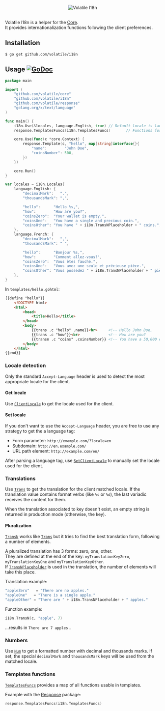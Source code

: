 <p align="center"><img src="http://volatile.whitedevops.com/images/repositories/i18n/logo.png" alt="Volatile I18n" title="Volatile I18n"><br><br></p>

Volatile I18n is a helper for the [Core](https://github.com/volatile/core).  
It provides internationalization functions following the client preferences.

## Installation

```Shell
$ go get github.com/volatile/i18n
```

## Usage [![GoDoc](https://godoc.org/github.com/volatile/i18n?status.svg)](https://godoc.org/github.com/volatile/i18n)

```Go
package main

import (
	"github.com/volatile/core"
	"github.com/volatile/i18n"
	"github.com/volatile/response"
	"golang.org/x/text/language"
)

func main() {
	i18n.Use(&locales, language.English, true) // Default locale is language.English and client locale will be saved in a cookie.
	response.TemplatesFuncs(i18n.TemplatesFuncs)       // Functions for templates

	core.Use(func(c *core.Context) {
		response.Template(c, "hello", map[string]interface{}{
			"name":        "John Doe",
			"coinsNumber": 500,
		})
	})

	core.Run()
}

var locales = i18n.Locales{
	language.English: {
		"decimalMark":   ".",
		"thousandsMark": ",",

		"hello":      "Hello %s,",
		"how":        "How are you?",
		"coinsZero":  "Your wallet is empty.",
		"coinsOne":   "You have a single and precious coin.",
		"coinsOther": "You have " + i18n.TransNPlaceholder + " coins.",
	},
	language.French: {
		"decimalMark":   ",",
		"thousandsMark": " ",

		"hello":      "Bonjour %s,",
		"how":        "Comment allez-vous?",
		"coinsZero":  "Vous êtes fauché.",
		"coinsOne":   "Vous avez une seule et précieuse pièce.",
		"coinsOther": "Vous possédez " + i18n.TransNPlaceholder + " pièces.",
	},
}
```

In `templates/hello.gohtml`:

```HTML
{{define "hello"}}
	<!DOCTYPE html>
	<html>
		<head>
			<title>Hello</title>
		</head>
		<body>
			{{trans .c "hello" .name}}<br>     <!-- Hello John Doe,          -->
			{{trans .c "how"}}<br>             <!-- How are you?             -->
			{{transn .c "coins" .coinsNumber}} <!-- You have a 50,000 coins. -->
		</body>
	</html>
{{end}}
```

### Locale detection

Only the standard `Accept-Language` header is used to detect the most appropriate locale for the client.

#### Get locale

Use [`ClientLocale`](https://godoc.org/github.com/volatile/i18n#ClientLocale) to get the locale used for the client.

#### Set locale

If you don't want to use the `Accept-Language` header, you are free to use any strategy to get the a language tag:

- Form parameter: `http://example.com/?locale=en`
- Subdomain: `http://en.example.com/`
- URL path element: `http://example.com/en/`

After parsing a language tag, use [`SetClientLocale`](https://godoc.org/github.com/volatile/i18n#SetClientLocale) to manually set the locale used for the client.

### Translations

Use [`Trans`](https://godoc.org/github.com/volatile/i18n#Trans) to get the translation for the client matched locale.
If the translation value contains format verbs (like `%s` or `%d`), the last variadic receives the content for them.

When the translation associated to key doesn't exist, an empty string is returned in production mode (otherwise, the key).

#### Pluralization

[`TransN`](https://godoc.org/github.com/volatile/i18n#TransN) works like [`Trans`](https://godoc.org/github.com/volatile/i18n#Trans) but it tries to find the best translation form, following a number of elements.

A pluralized translation has 3 forms: zero, one, other.  
They are defined at the end of the key: `myTranslationKeyZero`, `myTranslationKeyOne` and `myTranslationKeyOther`.  
If [`TransNPlaceholder`](https://godoc.org/github.com/volatile/i18n#pkg-constants) is used in the translation, the number of elements will take this place.

Translation example:

```Go
"appleZero"   = "There are no apples."
"appleOne"   = "There is a single apple."
"appleOther" = "There are " + i18n.TransNPlaceholder + " apples."
```

Function example:

```Go
i18n.TransN(c, "apple", 7)
```
…results in `There are 7 apples.`.

### Numbers

Use [`Num`](https://godoc.org/github.com/volatile/i18n#Num) to get a formatted number with decimal and thousands marks.
If set, the special `decimalMark` and `thousandsMark` keys will be used from the matched locale.

### Templates functions

[`TemplatesFuncs`](https://godoc.org/github.com/volatile/i18n#TemplatesFuncs) provides a map of all functions usable in templates.

Example with the [Response](https://github.com/volatile/response) package:

```Go
response.TemplatesFuncs(i18n.TemplatesFuncs)
```
